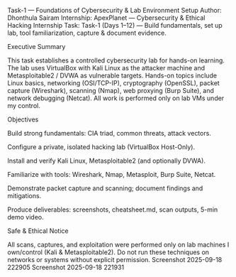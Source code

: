 Task-1 — Foundations of Cybersecurity & Lab Environment Setup Author: Dhonthula Sairam Internship: ApexPlanet — Cybersecurity & Ethical Hacking Internship Task: Task-1 (Days 1–12) — Build fundamentals, set up lab, tool familiarization, capture & document evidence.

Executive Summary

This task establishes a controlled cybersecurity lab for hands-on learning. The lab uses VirtualBox with Kali Linux as the attacker machine and Metasploitable2 / DVWA as vulnerable targets. Hands-on topics include Linux basics, networking (OSI/TCP-IP), cryptography (OpenSSL), packet capture (Wireshark), scanning (Nmap), web proxying (Burp Suite), and network debugging (Netcat). All work is performed only on lab VMs under my control.

Objectives

Build strong fundamentals: CIA triad, common threats, attack vectors.

Configure a private, isolated hacking lab (VirtualBox Host-Only).

Install and verify Kali Linux, Metasploitable2 (and optionally DVWA).

Familiarize with tools: Wireshark, Nmap, Metasploit, Burp Suite, Netcat.

Demonstrate packet capture and scanning; document findings and mitigations.

Produce deliverables: screenshots, cheatsheet.md, scan outputs, 5-min demo video.

Safe & Ethical Notice

All scans, captures, and exploitation were performed only on lab machines I own/control (Kali & Metasploitable2). Do not run these techniques on networks or systems without explicit permission. Screenshot 2025-09-18 222905 Screenshot 2025-09-18 221931
